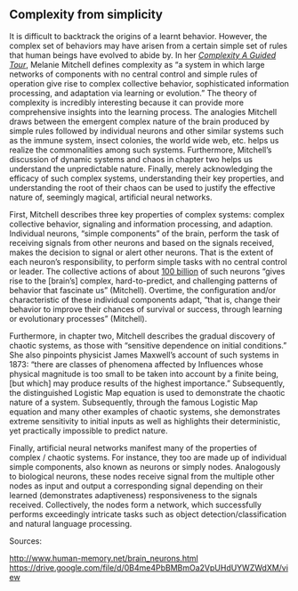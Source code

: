 ## Complexity from simplicity

It is difficult to backtrack the origins of a learnt behavior. However, the complex set of behaviors may have arisen from a certain simple set of rules that human beings have evolved to abide by. In her [*Complexity A Guided Tour*](https://drive.google.com/file/d/0B4me4PbBMBmOa2VpUHdUYWZWdXM/view), Melanie Mitchell defines complexity as “a system in which large networks of components with no central control and simple rules of operation give rise to complex collective behavior, sophisticated information processing, and adaptation via learning or evolution.” The theory of complexity is incredibly interesting because it can provide more comprehensive insights into the learning process. The analogies Mitchell draws between the emergent complex nature of the brain produced by simple rules followed by individual neurons and other similar systems such as the immune system, insect colonies, the world wide web, etc. helps us realize the commonalities among such systems. Furthermore, Mitchell’s discussion of dynamic systems and chaos in chapter two helps us understand the unpredictable nature. Finally, merely acknowledging the efficacy of such complex systems, understanding their key properties, and understanding the root of their chaos can be used to justify the effective nature of, seemingly magical, artificial neural networks. 

First, Mitchell describes three key properties of complex systems: complex collective behavior, signaling and information processing, and adaption. Individual neurons, “simple components” of the brain, perform the task of receiving signals from other neurons and based on the signals received, makes the decision to signal or alert other neurons. That is the extent of each neuron’s responsibility, to perform simple tasks with no central control or leader. The collective actions of about [100 billion](http://www.human-memory.net/brain_neurons.html) of such neurons “gives rise to the [brain’s] complex, hard-to-predict, and challenging patterns of behavior that fascinate us” (Mitchell). Overtime, the configuration and/or characteristic of these individual components adapt, “that is, change their behavior to improve their chances of survival or success, through learning or evolutionary processes” (Mitchell). 

Furthermore, in chapter two, Mitchell describes the gradual discovery of chaotic systems, as those with “sensitive dependence on initial conditions.” She also pinpoints physicist James Maxwell’s account of such systems in 1873: “there are classes of phenomena affected by Influences whose physical magnitude is too small to be taken into account by a finite being, [but which] may produce results of the highest importance.” Subsequently, the distinguished Logistic Map equation is used to demonstrate the chaotic nature of a system. Subsequently, through the famous Logistic Map equation and many other examples of chaotic systems, she demonstrates extreme sensitivity to initial inputs as well as highlights their deterministic, yet practically impossible to predict nature. 

Finally, artificial neural networks manifest many of the properties of complex / chaotic systems. For instance, they too are made up of individual simple components, also known as neurons or simply nodes. Analogously to biological neurons, these nodes receive signal from the multiple other nodes as input and output a corresponding signal depending on their learned (demonstrates adaptiveness) responsiveness to the signals received. Collectively, the nodes form a network, which successfully performs exceedingly intricate tasks such as object detection/classification and natural language processing.

Sources:

http://www.human-memory.net/brain_neurons.html 
https://drive.google.com/file/d/0B4me4PbBMBmOa2VpUHdUYWZWdXM/view 
